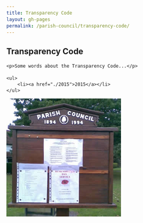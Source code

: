 ```yaml
---
title: Transparency Code
layout: gh-pages
permalink: /parish-council/transparency-code/
---
```


<div class="panelLeft">
	<h2>Transparency Code</h2>

	<p>Some words about the Transparency Code...</p>

	<ul>
		<li><a href="./2015">2015</a></li>
	</ul>
</div>

<div class="panelRight">
	<img src="/common/image/noticeBoard.jpg" alt="Notice Board" width="300" height="309" />
</div>